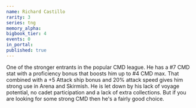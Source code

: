 ```yaml
---
name: Richard Castillo
rarity: 3
series: tng
memory_alpha:
bigbook_tier: 4
events: 0
in_portal:
published: true
---
```


One of the stronger entrants in the popular CMD league. He has a #7 CMD stat with a proficiency bonus that boosts him up to #4 CMD max. That combined with a +5 Attack ship bonus and 20% attack speed gives him strong use in Arena and Skirmish. He is let down by his lack of voyage potential, no cadet participation and a lack of extra collections. But if you are looking for some strong CMD then he's a fairly good choice.
